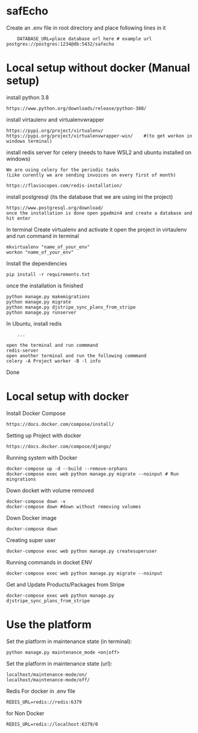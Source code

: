 # safEcho


Create an .env file in root directory and place following lines in it

        DATABASE_URL=place database url here # example url postgres://postgres:1234@db:5432/safecho

# Local setup without docker (Manual setup)

install python 3.8

    https://www.python.org/downloads/release/python-380/

install virtaulenv and virtualenvwrapper 

    https://pypi.org/project/virtualenv/
    https://pypi.org/project/virtualenvwrapper-win/    #(to get workon in windows terminal)

install redis server for celery (needs to have WSL2 and ubuntu installed on windows)

    We are using celery for the periodic tasks
    (Like curently we are sending invoices on every first of month)
    
    https://flaviocopes.com/redis-installation/

install postgresql (its the database that we are using ini the project)

    https://www.postgresql.org/download/
    once the installation is done open pgadmin4 and create a database and hit enter

In terminal
Create virtualenv and activate it open the project in virtaulenv and run command in terminal
    
    mkvirtualenv "name_of_your_env"
    workon "name_of_your_env"

Install the dependencies

    pip install -r requirements.txt

once the installation is finished

    python manage.py makemigrations
    python manage.py migrate
    python manage.py djstripe_sync_plans_from_stripe
    python manage.py runserver

In Ubuntu, install redis

        ...

    open the terminal and run commmand
    redis-server
    open another terminal and run the following commmand
    celery -A Project worker -B -l info

Done 

# Local setup with docker

Install Docker Compose

    https://docs.docker.com/compose/install/    

Setting up Project with docker

    https://docs.docker.com/compose/django/

Running system with Docker

    docker-compose up -d --build --remove-orphans
    docker-compose exec web python manage.py migrate --noinput # Run mingrations
    
Down docket with volume removed
    
    docker-compose down -v
    docker-compose down #down without removing volumes

Down Docker image

    docker-compose down

Creating super user

    docker-compose exec web python manage.py createsuperuser 

Running commands in docket ENV

    docker-compose exec web python manage.py migrate --noinput

Get and Update Products/Packages from Stripe

    docker-compose exec web python manage.py djstripe_sync_plans_from_stripe
    
# Use the platform

Set the platform in maintenance state (in terminal):

    python manage.py maintenance_mode <on|off>

Set the platform in maintenance state (url):

    localhost/maintenance-mode/on/
    localhost/maintenance-mode/off/
    
Redis For docker in .env file
    
    REDIS_URL=redis://redis:6379

for Non Docker 
    
    REDIS_URL=redis://localhost:6379/0